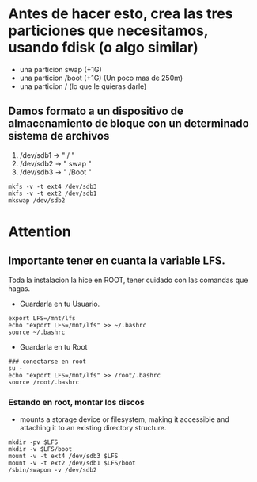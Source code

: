 # Antes de hacer esto, crea las tres particiones que necesitamos, usando fdisk (o algo similar)
* una particion swap (+1G)
* una particion /boot (+1G) (Un poco mas de 250m)
* una particion / (lo que le quieras darle)

## Damos formato a un dispositivo de almacenamiento de bloque con un determinado sistema de archivos
  1. /dev/sdb1 -> "   /   "
  2. /dev/sdb2 -> " swap  "
  3. /dev/sdb3 -> " /Boot "
```
mkfs -v -t ext4 /dev/sdb3
mkfs -v -t ext2 /dev/sdb1
mkswap /dev/sdb2
```
# Attention
## Importante tener en cuanta la variable LFS.

Toda la instalacion la hice en ROOT, tener cuidado con las comandas que hagas.

* Guardarla en tu Usuario.
```
export LFS=/mnt/lfs
echo "export LFS=/mnt/lfs" >> ~/.bashrc
source ~/.bashrc
```
* Guardarla en tu Root
```
### conectarse en root
su -
echo "export LFS=/mnt/lfs" >> /root/.bashrc
source /root/.bashrc
```

### Estando en root, montar los discos
* mounts a storage device or filesystem, making it accessible and attaching it to an existing directory structure.
```
mkdir -pv $LFS
mkdir -v $LFS/boot
mount -v -t ext4 /dev/sdb3 $LFS
mount -v -t ext2 /dev/sdb1 $LFS/boot
/sbin/swapon -v /dev/sdb2
```

